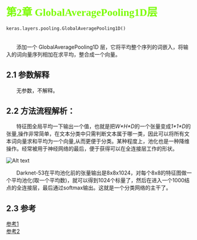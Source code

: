 #  <font color=#7CFC00 face="黑体">第2章 GlobalAveragePooling1D层</font>
```python
keras.layers.pooling.GlobalAveragePooling1D()
```
<br>&nbsp;&nbsp;&nbsp;&nbsp;&nbsp;&nbsp;&nbsp;添加一个 GlobalAveragePooling1D 层，它将平均整个序列的词嵌入，将输入的词向量序列相加在求平均，整合成一个向量。
## 2.1 参数解释
&nbsp;&nbsp;&nbsp;&nbsp;&nbsp;&nbsp;&nbsp;无参数，不解释。
## 2.2 方法流程解析：
&nbsp;&nbsp;&nbsp;&nbsp;&nbsp;&nbsp;&nbsp;特征图全局平均一下输出一个值，也就是把*W\*H\*D*的一个张量变成*1\*1\*D*的张量,操作非常简单，在文本分类中只需判断文本属于哪一类，因此可以将所有文本词向量求和平均为一个向量,从而更便于分类。某种程度上，池化也是一种降维操作。经常被用于神经网络的最后，便于获得可以在全连接层工作的形状。

![Alt text](https://img-blog.csdn.net/20180921180920791?watermark/2/text/aHR0cHM6Ly9ibG9nLmNzZG4ubmV0L2xldmlvcGt1/font/5a6L5L2T/fontsize/400/fill/I0JBQkFCMA==/dissolve/70 "darknet-53") 

&nbsp;&nbsp;&nbsp;&nbsp;&nbsp;&nbsp;&nbsp;Darknet-53在平均池化前的张量输出是8x8x1024，对每个8x8的特征图做一个平均池化(取一个平均数)，就可以得到1024个标量了，然后在进入一个1000结点的全连接层，最后通过softmax输出。这就是一个分类网络的主干了。
## 2.3 参考
[参考1](https://zhuanlan.zhihu.com/p/48574887)  
[参考2](https://www.jianshu.com/p/e15bda2e4ebf)

